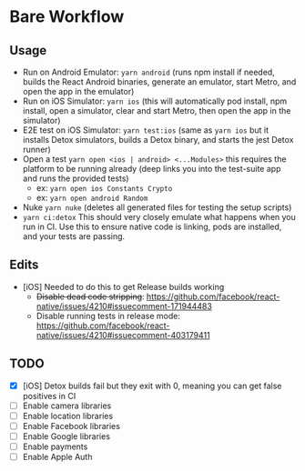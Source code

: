# Bare Workflow

## Usage

- Run on Android Emulator: `yarn android` (runs npm install if needed, builds the React Android binaries, generate an emulator, start Metro, and open the app in the emulator)
- Run on iOS Simulator: `yarn ios` (this will automatically pod install, npm install, open a simulator, clear and start Metro, then open the app in the simulator)
- E2E test on iOS Simulator: `yarn test:ios` (same as `yarn ios` but it installs Detox simulators, builds a Detox binary, and starts the jest Detox runner)
- Open a test `yarn open <ios | android> <...Modules>` this requires the platform to be running already (deep links you into the test-suite app and runs the provided tests)
  - ex: `yarn open ios Constants Crypto`
  - ex: `yarn open android Random`
- Nuke `yarn nuke` (deletes all generated files for testing the setup scripts)
- `yarn ci:detox` This should very closely emulate what happens when you run in CI. Use this to ensure native code is linking, pods are installed, and your tests are passing.

## Edits

- [iOS] Needed to do this to get Release builds working
  - ~~Disable dead code stripping~~: https://github.com/facebook/react-native/issues/4210#issuecomment-171944483
  - Disable running tests in release mode: https://github.com/facebook/react-native/issues/4210#issuecomment-403179411

## TODO

- [x] [iOS] Detox builds fail but they exit with 0, meaning you can get false positives in CI
- [ ] Enable camera libraries
- [ ] Enable location libraries
- [ ] Enable Facebook libraries
- [ ] Enable Google libraries
- [ ] Enable payments
- [ ] Enable Apple Auth
